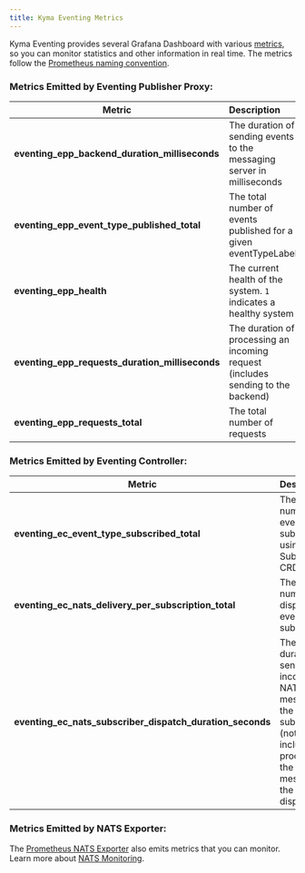 ```yaml
---
title: Kyma Eventing Metrics
---
```


Kyma Eventing provides several Grafana Dashboard with various [metrics](./evnt-02-eventing-metrics.md), so you can monitor statistics and other information in real time.
The metrics follow the [Prometheus naming convention](https://prometheus.io/docs/practices/naming/).

### Metrics Emitted by Eventing Publisher Proxy:

| Metric                                          | Description                                                                      |
| ----------------------------------------------- | :------------------------------------------------------------------------------- |
| **eventing_epp_backend_duration_milliseconds**  | The duration of sending events to the messaging server in milliseconds           |
| **eventing_epp_event_type_published_total**     | The total number of events published for a given eventTypeLabel                  |
| **eventing_epp_health**                         | The current health of the system. `1` indicates a healthy system                 |
| **eventing_epp_requests_duration_milliseconds** | The duration of processing an incoming request (includes sending to the backend) |
| **eventing_epp_requests_total**                 | The total number of requests                                                     |

### Metrics Emitted by Eventing Controller:

| Metric                                                    | Description                                                                                                                 |
| --------------------------------------------------------- | :-------------------------------------------------------------------------------------------------------------------------- |
| **eventing_ec_event_type_subscribed_total**               | The total number of eventTypes subscribed using the Subscription CRD                                                        |
| **eventing_ec_nats_delivery_per_subscription_total**      | The total number of dispatched events per subscription                                                                      |
| **eventing_ec_nats_subscriber_dispatch_duration_seconds** | The duration of sending an incoming NATS message to the subscriber (not including processing the message in the dispatcher) |

### Metrics Emitted by NATS Exporter:

The [Prometheus NATS Exporter](https://github.com/nats-io/prometheus-nats-exporter) also emits metrics that you can monitor. Learn more about [NATS Monitoring](https://docs.nats.io/running-a-nats-service/configuration/monitoring#jetstream-information).
